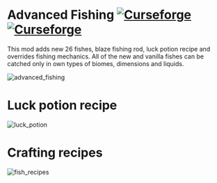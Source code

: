 # Advanced Fishing [![Curseforge](http://cf.way2muchnoise.eu/full_advanced-fishing_downloads.svg)](https://minecraft.curseforge.com/projects/advanced-fishing) [![Curseforge](http://cf.way2muchnoise.eu/versions/For%20MC_advanced-fishing_all.svg)](https://minecraft.curseforge.com/projects/advanced-fishing)

This mod adds new 26 fishes, blaze fishing rod, luck potion recipe and overrides fishing mechanics. All of the new and vanilla fishes can be catched only in own types of biomes, dimensions and liquids.

![advanced_fishing](https://user-images.githubusercontent.com/4181327/46245962-92192b80-c3ff-11e8-9f61-02d8ef7eb9e7.png)

# Luck potion recipe

![luck_potion](https://user-images.githubusercontent.com/4181327/45934183-23714380-bfa3-11e8-8d02-37cb78e65472.png)


# Crafting recipes

![fish_recipes](https://user-images.githubusercontent.com/4181327/46245968-9fceb100-c3ff-11e8-956b-ad451c2c9eb8.png)

